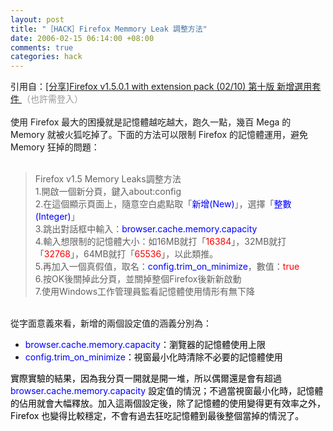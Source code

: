 ```yaml
--- 
layout: post
title: "［HACK］Firefox Memmory Leak 調整方法"
date: 2006-02-15 06:14:00 +08:00
comments: true
categories: hack
---
```


引用自：<a class="maintitle" href="http://www.cyndi.idv.tw/forum/viewtopic.php?t=109643&start=0&amp;postdays=0&postorder=asc&amp;highlight=&sid=5d5c625eb48de617ee62cac1242b03ee">[分享]Firefox v1.5.0.1 with extension pack (02/10) 第十版 新增選用套件 </a><span style="color: rgb(153, 153, 153);" class="maintitle">（也許需登入）</span><br /><br />使用 Firefox 最大的困擾就是記憶體越吃越大，跑久一點，幾百 Mega 的 Memory 就被火狐吃掉了。下面的方法可以限制 Firefox 的記憶體運用，避免 Memory 狂掉的問題：<br /><br /><span class="postbody"><blockquote>Firefox v1.5 Memory Leaks調整方法<br />1.開啟一個新分頁，鍵入about:config<br />2.在這個顯示頁面上，隨意空白處點取「<span style="color:blue;">新增(New)</span>」，選擇「<span style="color:blue;">整數(Integer)</span>」<br />3.跳出對話框中輸入：<span style="color:blue;">browser.cache.memory.capacity</span><br />4.輸入想限制的記憶體大小：如16MB就打「<span style="color:red;">16384</span>」，32MB就打「<span style="color:red;">32768</span>」，64MB就打「<span style="color:red;">65536</span>」，以此類推。<br />5.再加入一個真假值，取名：<span style="color:blue;">config.trim_on_minimize</span>，數值：<span style="color:red;">true</span><br />6.按OK後關掉此分頁，並關掉整個Firefox後新新啟動<br />7.使用Windows工作管理員監看記憶體使用情形有無下降<br /></blockquote></span><br />從字面意義來看，新增的兩個設定值的涵義分別為：<br /><ul><li><span class="postbody"><span style="color:blue;">browser.cache.memory.capacity<span style="color: rgb(0, 0, 0);">：瀏覽器的記憶體使用上限</span></span></span></li><li><span class="postbody"><span style="color:blue;">config.trim_on_minimize<span style="color: rgb(0, 0, 0);">：視窗最小化時清除不必要的記憶體使用</span></span></span></li></ul><span class="postbody"><span style="color:blue;"><span style="color: rgb(0, 0, 0);">實際實驗的結果，因為我分頁一開就是開一堆，所以偶爾還是會有超過 </span></span></span><span class="postbody"><span style="color:blue;">browser.cache.memory.capacity</span></span><span class="postbody"><span style="color:blue;"><span style="color: rgb(0, 0, 0);"> 設定值的情況；不過當視窗最小化時，記憶體的佔用就會大幅釋放。加入這兩個設定後，除了記憶體的使用變得更有效率之外，Firefox 也變得比較穩定，不會有過去狂吃記憶體到最後整個當掉的情況了。<br /></span></span></span>
